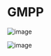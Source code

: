 # GMPP

![image](https://user-images.githubusercontent.com/92753056/209233523-8375ef5f-6178-4d52-a662-70afd84d9be8.png)

![image](https://user-images.githubusercontent.com/92753056/209219090-74f6167b-02bd-47b3-affd-834ea702a3ea.png)
